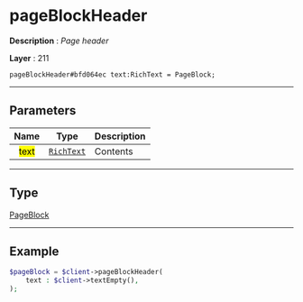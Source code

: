 # pageBlockHeader

**Description** : *Page header*

**Layer** : 211

```tl
pageBlockHeader#bfd064ec text:RichText = PageBlock;
```

---

## Parameters

| Name | Type | Description |
| :---: | :---: | :--- |
| <mark>text</mark> | [`RichText`](type/RichText) | Contents |

---

## Type

[PageBlock](type/PageBlock)

---

## Example

```php
$pageBlock = $client->pageBlockHeader(
	text : $client->textEmpty(),
);
```